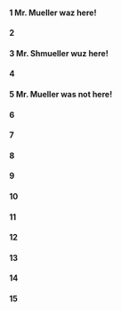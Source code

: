 #### 1 Mr. Mueller waz here!
#### 2
#### 3 Mr. Shmueller wuz here!
#### 4
#### 5 Mr. Mueller was not here!
#### 6
#### 7
#### 8
#### 9
#### 10
#### 11
#### 12
#### 13
#### 14
#### 15